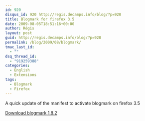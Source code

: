 ```yaml
---
id: 920
disqus_id: 920 http://regis.decamps.info/blog/?p=920
title: Blogmark for firefox 3.5
date: 2009-08-05T18:51:16+00:00
author: Régis
layout: post
guid: http://regis.decamps.info/blog/?p=920
permalink: /blog/2009/08/blogmark/
tmac_last_id:
  - ""
dsq_thread_id:
  - "919259388"
categories:
  - English
  - Extensions
tags:
  - Blogmark
  - Firefox
---
```

A quick update of the manifest to activate blogmark on firefox 3.5

[Download blogmark 1.8.2](https://addons.mozilla.org/fr/firefox/downloads/file/61071/blogmark-1.8.2-fx.xpi)
